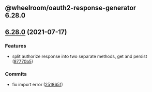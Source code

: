 ## @wheelroom/oauth2-response-generator 6.28.0

## [6.28.0](https://github.com/wheelroom/wheelroom/compare/6.27.8...6.28.0) (2021-07-17)


### Features

* split authorize response into two separate methods, get and persist ([87770b5](https://github.com/wheelroom/wheelroom/commit/87770b566b833c04a2b98ac2d68c214c3087ab60))


### Commits

* fix import error ([2518651](https://github.com/wheelroom/wheelroom/commit/2518651baea85fd56dcd799e9f602c3717a89fd2))


